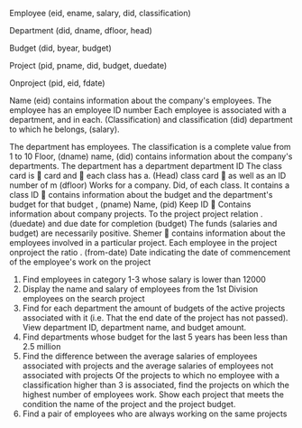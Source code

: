 Employee (eid, ename, salary, did, classification)

Department (did, dname, dfloor, head)

Budget (did, byear, budget)

Project (pid, pname, did, budget, duedate)

Onproject (pid, eid, fdate)


Name (eid) contains information about the company's employees. The employee has an employee ID number
Each employee is associated with a department, and in each. (Classification) and classification (did) department to which he belongs, (salary).

The department has employees. The classification is a complete value from 1 to 10
Floor, (dname) name, (did) contains information about the company's departments.
The department has a department department ID
The class card is  card and  each class has a. (Head) class card  as well as an ID number of m (dfloor)
Works for a company.
Did, of each class. It contains a class ID  contains information about the budget
and the department's budget for that budget
, (pname) Name, (pid) Keep ID  Contains information about company projects. To the project project relation
. (duedate) and due date for completion (budget)
The funds (salaries and budget) are necessarily positive.
Shemer  contains information about the employees involved in a particular project. Each employee in the project onproject the ratio
. (from-date) Date indicating the date of commencement of the employee's work on the project

1. Find employees in category 1-3 whose salary is lower than 12000
2. Display the name and salary of employees from the 1st Division employees on the search project
3. Find for each department the amount of budgets of the active projects associated with it (i.e.
That the end date of the project has not passed). View department ID, department name, and budget amount.
4. Find departments whose budget for the last 5 years has been less than 2.5 million
5. Find the difference between the average salaries of employees associated with projects and the average salaries of employees not associated with projects
Of the projects to which no employee with a classification higher than 3 is associated, find the projects on which the highest number of employees work. Show each project that meets the condition the name of the project and the project budget.
7. Find a pair of employees who are always working on the same projects
